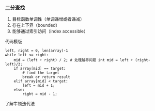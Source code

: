 
### 二分查找
1. 目标函数单调性（单调递增或者递减）
2. 存在上下界（bounded）
3. 能够通过索引访问（index accessible）

代码模版
```
left, right = 0, len(array)-1
while left <= right:
    mid = (left + right) / 2; # 处理越界问题 int mid = left + (right-left)/2;
    if array[mid] == target:
        # find the target
        break or return result
    elif array[mid] < target:
        left = mid + 1;
    else:
        right = mid - 1;
```

了解牛顿迭代法

